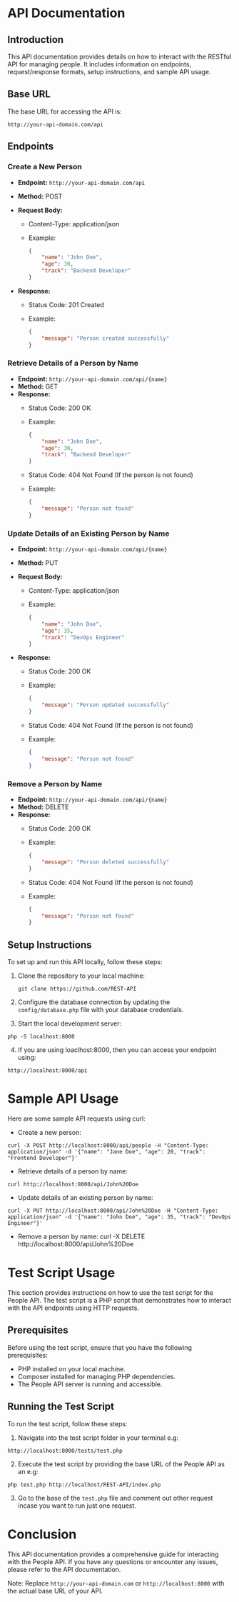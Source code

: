 # API Documentation

## Introduction

This API documentation provides details on how to interact with the RESTful API for managing people. It includes information on endpoints, request/response formats, setup instructions, and sample API usage.

## Base URL

The base URL for accessing the API is:

```
http://your-api-domain.com/api
```


## Endpoints

### Create a New Person

- **Endpoint:** `http://your-api-domain.com/api`
- **Method:** POST
- **Request Body:**
  - Content-Type: application/json
  - Example:

    ```json
    {
        "name": "John Doe",
        "age": 30,
        "track": "Backend Developer"
    }
    ```

- **Response:**
  - Status Code: 201 Created
  - Example:

    ```json
    {
        "message": "Person created successfully"
    }
    ```

### Retrieve Details of a Person by Name

- **Endpoint:** `http://your-api-domain.com/api/{name}`
- **Method:** GET
- **Response:**
  - Status Code: 200 OK
  - Example:

    ```json
    {
        "name": "John Doe",
        "age": 30,
        "track": "Backend Developer"
    }
    ```
  - Status Code: 404 Not Found (If the person is not found)
  - Example:

    ```json
    {
        "message": "Person not found"
    }
    ```

### Update Details of an Existing Person by Name

- **Endpoint:** `http://your-api-domain.com/api/{name}`
- **Method:** PUT
- **Request Body:**
  - Content-Type: application/json
  - Example:

    ```json
    {
        "name": "John Doe",
        "age": 35,
        "track": "DevOps Engineer"
    }
    ```

- **Response:**
  - Status Code: 200 OK
  - Example:

    ```json
    {
        "message": "Person updated successfully"
    }
  - Status Code: 404 Not Found (If the person is not found)
  - Example:

    ```json
    {
        "message": "Person not found"
    }
    ```

### Remove a Person by Name

- **Endpoint:** `http://your-api-domain.com/api/{name}`
- **Method:** DELETE
- **Response:**
  - Status Code: 200 OK
  - Example:

    ```json
    {
        "message": "Person deleted successfully"
    }
  - Status Code: 404 Not Found (If the person is not found)
  - Example:

    ```json
    {
        "message": "Person not found"
    }
    ```

## Setup Instructions

To set up and run this API locally, follow these steps:

1. Clone the repository to your local machine:

   ```
   git clone https://github.com/REST-API
   ```

2. Configure the database connection by updating the `config/database.php` file with your database credentials.


3. Start the local development server:
```
php -S localhost:8000
```

4. If you are using loaclhost:8000, then you can access your endpoint using:
```
http://localhost:8000/api
```

# Sample API Usage
Here are some sample API requests using curl:

- Create a new person:
```
curl -X POST http://localhost:8000/api/people -H "Content-Type: application/json" -d '{"name": "Jane Doe", "age": 28, "track": "Frontend Developer"}'
```

- Retrieve details of a person by name:
```
curl http://localhost:8000/api/John%20Doe
```

- Update details of an existing person by name:
```
curl -X PUT http://localhost:8000/api/John%20Doe -H "Content-Type: application/json" -d '{"name": "John Doe", "age": 35, "track": "DevOps Engineer"}'
```
- Remove a person by name:
curl -X DELETE http://localhost:8000/api/John%20Doe


# Test Script Usage

This section provides instructions on how to use the test script for the People API. The test script is a PHP script that demonstrates how to interact with the API endpoints using HTTP requests.

## Prerequisites

Before using the test script, ensure that you have the following prerequisites:

- PHP installed on your local machine.
- Composer installed for managing PHP dependencies.
- The People API server is running and accessible.

## Running the Test Script

To run the test script, follow these steps:

1. Navigate into the test script folder in your terminal e.g:

```
http://localhost:8000/tests/test.php
```

2. Execute the test script by providing the base URL of the People API as an  e.g:

```
php test.php http://localhost/REST-API/index.php
```

3. Go to the base of the `test.php` file and comment out other request incase you want to run just one request.

# Conclusion
This API documentation provides a comprehensive guide for interacting with the People API. If you have any questions or encounter any issues, please refer to the API documentation.

Note: Replace `http://your-api-domain.com` or `http://localhost:8000` with the actual base URL of your API.